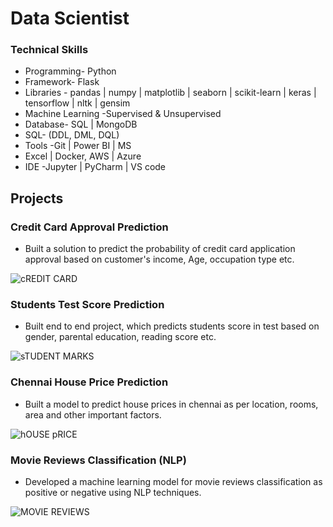 # Data Scientist

### Technical Skills

* Programming- Python 
* Framework- Flask 
* Libraries - pandas | numpy | matplotlib | seaborn | scikit-learn | keras | tensorflow | nltk | gensim 
* Machine Learning -Supervised & Unsupervised 
* Database- SQL | MongoDB 
* SQL- (DDL, DML, DQL) 
* Tools -Git | Power BI | MS 
* Excel | Docker, AWS | Azure 
* IDE -Jupyter | PyCharm | VS code

## Projects

### Credit Card Approval Prediction 
* Built a solution to predict the probability of credit card 
application approval based on customer's income, 
Age, occupation type etc. 

![cREDIT CARD](https://github.com/mayank00927/mayank00927.github.io/assets/96683686/d59e698b-8612-42dd-a515-f84a54770bf2)

### Students Test Score Prediction 
* Built end to end project, which predicts students score 
in test based on gender, parental education, reading 
score etc. 

![sTUDENT MARKS](https://github.com/mayank00927/mayank00927.github.io/assets/96683686/56c2b69e-0429-4210-8108-f53f24459616)

### Chennai House Price Prediction 
* Built a model to predict house prices in chennai as 
per location, rooms, area and other important factors. 

![hOUSE pRICE](https://github.com/mayank00927/mayank00927.github.io/assets/96683686/e207cc59-a2c8-41fc-a80a-6a972361d212)

### Movie Reviews Classification (NLP) 
* Developed a machine learning model for movie reviews 
classification as positive or negative using NLP 
techniques. 

![MOVIE REVIEWS](https://github.com/mayank00927/mayank00927.github.io/assets/96683686/42ee0924-b3d9-41c1-9dd3-c6f1af5561db)
